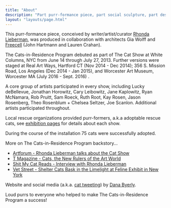 ```yaml
---
title: "About"
description: "Part purr-formance piece, part social sculpture, part design solution: The Cats-in-Residence Program integrates Art and rescue to address animal overpopulation in urban areas."
layout: "layouts/page.html"
---
```



This purr-formance piece, conceived by writer/artist/curator [Rhonda Lieberman](https://rhondalieberman.com), was produced in collaboration with architects Gia Wolff and [Freecell](http://www.frcll.com/) (John Hartmann and Lauren Crahan).

The Cats-in-Residence Program debuted as part of The Cat Show at White Columns, NYC from June 14 through July 27, 2013. Further versions were staged at Real Art Ways, Hartford CT (Nov 2014 - Dec 2014); 356 S. Mission Road, Los Angeles (Dec 2014 - Jan 2015), and Worcester Art Museum, Worcester MA (July 2016 - Sept. 2016) .

A core group of artists participated in every show, including Lucky deBellevue,  Jonathan Horowitz, Cary Leibowitz, Jane Kaplowitz, Ryan McNamara, Rob Pruitt, Sam Roeck, Ruth Root, Kay Rosen, Jason Rosenberg, Theo Rosenblum + Chelsea Seltzer, Joe Scanlon.  Additional artists participated throughout.

Local rescue organizations provided purr-formers, a.k.a adoptable rescue cats, see [exhibition pages](/exhibitions/) for details about each show.

During the course of the installation 75 cats were successfully adopted.

More on The Cats-in-Residence Program backstory...

* [Artforum - Rhonda Lieberman talks about the Cat Show](https://www.artforum.com/interviews/rhonda-lieberman-talks-about-the-cat-show-41537)
* [T Magazine - Cats, the New Rulers of the Art World](https://tmagazine.blogs.nytimes.com/2013/07/09/artifacts-cats-the-new-rulers-of-the-art-world/)
* [Shit My Cat Reads - Interview with Rhonda Lieberman](http://shitmycatsread.com/post/52631584754/the-evening-interviews-rhonda-lieberman)
* [Vet Street - Shelter Cats Bask in the Limelight at Feline Exhibit in New York](http://www.vetstreet.com/our-pet-experts/shelter-cats-bask-in-the-limelight-at-feline-art-exhibit-in-new-york)

Website and social media (a.k.a. [cat tweeting](http://twitter.com/catsinresidence)) by [Dana Byerly](https://danabyerly.com).

Loud purrs to everyone who helped to make The Cats-in-Residence Program a success!
